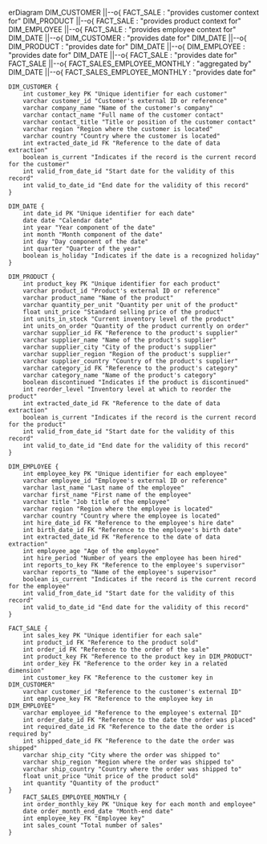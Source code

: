 erDiagram
    DIM_CUSTOMER ||--o{ FACT_SALE : "provides customer context for"
    DIM_PRODUCT ||--o{ FACT_SALE : "provides product context for"
    DIM_EMPLOYEE ||--o{ FACT_SALE : "provides employee context for"
    DIM_DATE ||--o{ DIM_CUSTOMER : "provides date for"
    DIM_DATE ||--o{ DIM_PRODUCT : "provides date for"
    DIM_DATE ||--o{ DIM_EMPLOYEE : "provides date for"
    DIM_DATE ||--o{ FACT_SALE : "provides date for"
    FACT_SALE ||--o{ FACT_SALES_EMPLOYEE_MONTHLY : "aggregated by"
    DIM_DATE ||--o{ FACT_SALES_EMPLOYEE_MONTHLY : "provides date for"
    
    DIM_CUSTOMER {
        int customer_key PK "Unique identifier for each customer"
        varchar customer_id "Customer's external ID or reference"
        varchar company_name "Name of the customer's company"
        varchar contact_name "Full name of the customer contact"
        varchar contact_title "Title or position of the customer contact"
        varchar region "Region where the customer is located"
        varchar country "Country where the customer is located"
        int extracted_date_id FK "Reference to the date of data extraction"
        boolean is_current "Indicates if the record is the current record for the customer"
        int valid_from_date_id "Start date for the validity of this record"
        int valid_to_date_id "End date for the validity of this record"
    }

    DIM_DATE {
        int date_id PK "Unique identifier for each date"
        date date "Calendar date"
        int year "Year component of the date"
        int month "Month component of the date"
        int day "Day component of the date"
        int quarter "Quarter of the year"
        boolean is_holiday "Indicates if the date is a recognized holiday"
    }

    DIM_PRODUCT {
        int product_key PK "Unique identifier for each product"
        varchar product_id "Product's external ID or reference"
        varchar product_name "Name of the product"
        varchar quantity_per_unit "Quantity per unit of the product"
        float unit_price "Standard selling price of the product"
        int units_in_stock "Current inventory level of the product"
        int units_on_order "Quantity of the product currently on order"
        varchar supplier_id FK "Reference to the product's supplier"
        varchar supplier_name "Name of the product's supplier"
        varchar supplier_city "City of the product's supplier"
        varchar supplier_region "Region of the product's supplier"
        varchar supplier_country "Country of the product's supplier"
        varchar category_id FK "Reference to the product's category"
        varchar category_name "Name of the product's category"
        boolean discontinued "Indicates if the product is discontinued"
        int reorder_level "Inventory level at which to reorder the product"
        int extracted_date_id FK "Reference to the date of data extraction"
        boolean is_current "Indicates if the record is the current record for the product"
        int valid_from_date_id "Start date for the validity of this record"
        int valid_to_date_id "End date for the validity of this record"
    }

    DIM_EMPLOYEE {
        int employee_key PK "Unique identifier for each employee"
        varchar employee_id "Employee's external ID or reference"
        varchar last_name "Last name of the employee"
        varchar first_name "First name of the employee"
        varchar title "Job title of the employee"
        varchar region "Region where the employee is located"
        varchar country "Country where the employee is located"
        int hire_date_id FK "Reference to the employee's hire date"
        int birth_date_id FK "Reference to the employee's birth date"
        int extracted_date_id FK "Reference to the date of data extraction"
        int employee_age "Age of the employee"
        int hire_period "Number of years the employee has been hired"
        int reports_to_key FK "Reference to the employee's supervisor"
        varchar reports_to "Name of the employee's supervisor"
        boolean is_current "Indicates if the record is the current record for the employee"
        int valid_from_date_id "Start date for the validity of this record"
        int valid_to_date_id "End date for the validity of this record"
    }

    FACT_SALE {
        int sales_key PK "Unique identifier for each sale"
        int product_id FK "Reference to the product sold"
        int order_id FK "Reference to the order of the sale"
        int product_key FK "Reference to the product key in DIM_PRODUCT"
        int order_key FK "Reference to the order key in a related dimension"
        int customer_key FK "Reference to the customer key in DIM_CUSTOMER"
        varchar customer_id "Reference to the customer's external ID"
        int employee_key FK "Reference to the employee key in DIM_EMPLOYEE"
        varchar employee_id "Reference to the employee's external ID"
        int order_date_id FK "Reference to the date the order was placed"
        int required_date_id FK "Reference to the date the order is required by"
        int shipped_date_id FK "Reference to the date the order was shipped"
        varchar ship_city "City where the order was shipped to"
        varchar ship_region "Region where the order was shipped to"
        varchar ship_country "Country where the order was shipped to"
        float unit_price "Unit price of the product sold"
        int quantity "Quantity of the product"
    }
        FACT_SALES_EMPLOYEE_MONTHLY {
        int order_monthly_key PK "Unique key for each month and employee"
        date order_month_end_date "Month-end date"
        int employee_key FK "Employee key"
        int sales_count "Total number of sales"
    }